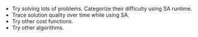 * Try solving lots of problems. Categorize their difficulty using SA runtime.
* Trace solution quality over time while using SA.
* Try other cost functions.
* Try other algorithms.
